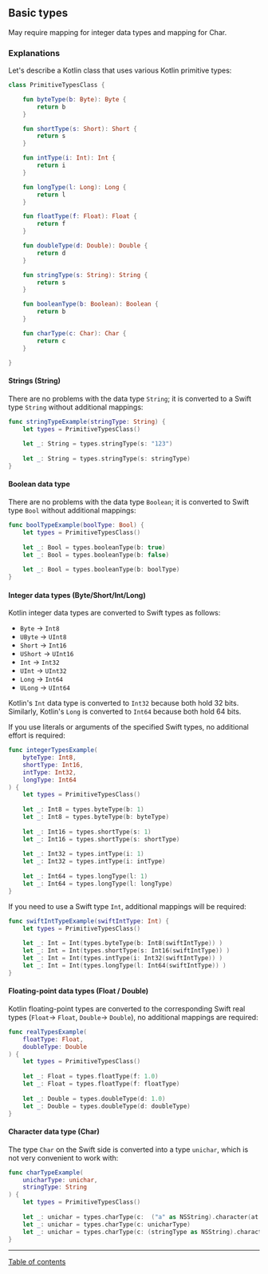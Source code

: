 ## Basic types

May require mapping for integer data types and mapping for Char.

### Explanations

Let's describe a Kotlin class that uses various Kotlin primitive types:

```kotlin
class PrimitiveTypesClass {

    fun byteType(b: Byte): Byte {
        return b
    }

    fun shortType(s: Short): Short {
        return s
    }

    fun intType(i: Int): Int {
        return i
    }

    fun longType(l: Long): Long {
        return l
    }

    fun floatType(f: Float): Float {
        return f
    }

    fun doubleType(d: Double): Double {
        return d
    }

    fun stringType(s: String): String {
        return s
    }

    fun booleanType(b: Boolean): Boolean {
        return b
    }

    fun charType(c: Char): Char {
        return c
    }

}
```

#### Strings (String)

There are no problems with the data type `String`; it is converted to a Swift type `String` without additional mappings:

```swift
func stringTypeExample(stringType: String) {
    let types = PrimitiveTypesClass()
    
    let _: String = types.stringType(s: "123")
    
    let _: String = types.stringType(s: stringType)
}
```

#### Boolean data type

There are no problems with the data type `Boolean`; it is converted to Swift type `Bool` without additional mappings:

```swift
func boolTypeExample(boolType: Bool) {
    let types = PrimitiveTypesClass()
    
    let _: Bool = types.booleanType(b: true)
    let _: Bool = types.booleanType(b: false)
    
    let _: Bool = types.booleanType(b: boolType)
}
```

#### Integer data types (Byte/Short/Int/Long)

Kotlin integer data types are converted to Swift types as follows:

- `Byte` -> `Int8`
- `UByte` -> `UInt8`
- `Short` -> `Int16`
- `UShort` -> `UInt16`
- `Int` -> `Int32`
- `UInt` -> `UInt32`
- `Long` -> `Int64`
- `ULong` -> `UInt64`

Kotlin's `Int` data type is converted to `Int32` because both hold 32 bits. Similarly, Kotlin's `Long` is converted to `Int64` because both hold 64 bits.

If you use literals or arguments of the specified Swift types, no additional effort is required:

```swift
func integerTypesExample(
    byteType: Int8,
    shortType: Int16,
    intType: Int32,
    longType: Int64
) {
    let types = PrimitiveTypesClass()
    
    let _: Int8 = types.byteType(b: 1)
    let _: Int8 = types.byteType(b: byteType)
    
    let _: Int16 = types.shortType(s: 1)
    let _: Int16 = types.shortType(s: shortType)
    
    let _: Int32 = types.intType(i: 1)
    let _: Int32 = types.intType(i: intType)
    
    let _: Int64 = types.longType(l: 1)
    let _: Int64 = types.longType(l: longType)
}
```

If you need to use a Swift type `Int`, additional mappings will be required:

```swift
func swiftIntTypeExample(swiftIntType: Int) {
    let types = PrimitiveTypesClass()
    
    let _: Int = Int(types.byteType(b: Int8(swiftIntType)) )
    let _: Int = Int(types.shortType(s: Int16(swiftIntType)) )
    let _: Int = Int(types.intType(i: Int32(swiftIntType)) )
    let _: Int = Int(types.longType(l: Int64(swiftIntType)) )
}
```

#### Floating-point data types (Float / Double)

Kotlin floating-point types are converted to the corresponding Swift real types (`Float`-> `Float`, `Double`-> `Double`), no additional mappings are required:

```swift
func realTypesExample(
    floatType: Float,
    doubleType: Double
) {
    let types = PrimitiveTypesClass()
    
    let _: Float = types.floatType(f: 1.0)
    let _: Float = types.floatType(f: floatType)
    
    let _: Double = types.doubleType(d: 1.0)
    let _: Double = types.doubleType(d: doubleType)
}
```

#### Character data type (Char)

The type `Char` on the Swift side is converted into a type `unichar`, which is not very convenient to work with:

```swift
func charTypeExample(
    unicharType: unichar,
    stringType: String
) {
    let types = PrimitiveTypesClass()
    
    let _: unichar = types.charType(c:  ("a" as NSString).character(at: 0))
    let _: unichar = types.charType(c: unicharType)
    let _: unichar = types.charType(c: (stringType as NSString).character(at: 0))
}
```

---
[Table of contents](/README.md)